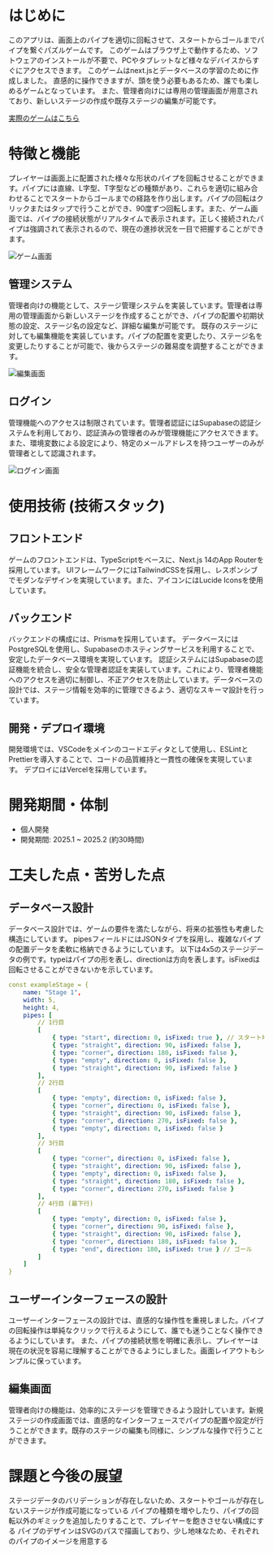 # はじめに

このアプリは、画面上のパイプを適切に回転させて、スタートからゴールまでパイプを繋ぐパズルゲームです。
このゲームはブラウザ上で動作するため、ソフトウェアのインストールが不要で、PCやタブレットなど様々なデバイスからすぐにアクセスできます。
このゲームはnext.jsとデータベースの学習のために作成しました。
直感的に操作できますが、頭を使う必要もあるため、誰でも楽しめるゲームとなっています。
また、管理者向けには専用の管理画面が用意されており、新しいステージの作成や既存ステージの編集が可能です。

[実際のゲームはこちら](https://my-next-fmpwj6mrg-next-blog-apps-projects.vercel.app/)

# 特徴と機能

プレイヤーは画面上に配置された様々な形状のパイプを回転させることができます。パイプには直線、L字型、T字型などの種類があり、これらを適切に組み合わせることでスタートからゴールまでの経路を作り出します。パイプの回転はクリックまたはタップで行うことができ、90度ずつ回転します。また、ゲーム画面では、パイプの接続状態がリアルタイムで表示されます。正しく接続されたパイプは強調されて表示されるので、現在の進捗状況を一目で把握することができます。

![ゲーム画面](./public/images/画像1.png)

## 管理システム

管理者向けの機能として、ステージ管理システムを実装しています。管理者は専用の管理画面から新しいステージを作成することができ、パイプの配置や初期状態の設定、ステージ名の設定など、詳細な編集が可能です。
既存のステージに対しても編集機能を実装しています。パイプの配置を変更したり、ステージ名を変更したりすることが可能で、後からステージの難易度を調整することができます。

![編集画面](./public/images/画像2.png)

## ログイン

管理機能へのアクセスは制限されています。管理者認証にはSupabaseの認証システムを利用しており、認証済みの管理者のみが管理機能にアクセスできます。また、環境変数による設定により、特定のメールアドレスを持つユーザーのみが管理者として認識されます。

![ログイン画面](./public/images/画像3.png)

# 使用技術 (技術スタック)

## フロントエンド

ゲームのフロントエンドは、TypeScriptをベースに、Next.js 14のApp Routerを採用しています。
UIフレームワークにはTailwindCSSを採用し、レスポンシブでモダンなデザインを実現しています。また、アイコンにはLucide Iconsを使用しています。

## バックエンド

バックエンドの構成には、Prismaを採用しています。
データベースにはPostgreSQLを使用し、Supabaseのホスティングサービスを利用することで、安定したデータベース環境を実現しています。
認証システムにはSupabaseの認証機能を統合し、安全な管理者認証を実装しています。これにより、管理者機能へのアクセスを適切に制御し、不正アクセスを防止しています。データベースの設計では、ステージ情報を効率的に管理できるよう、適切なスキーマ設計を行っています。

## 開発・デプロイ環境

開発環境では、VSCodeをメインのコードエディタとして使用し、ESLintとPrettierを導入することで、コードの品質維持と一貫性の確保を実現しています。
デプロイにはVercelを採用しています。

# 開発期間・体制

- 個人開発
- 開発期間: 2025.1 ~ 2025.2 (約30時間)

# 工夫した点・苦労した点

## データベース設計

データベース設計では、ゲームの要件を満たしながら、将来の拡張性も考慮した構造にしています。
pipesフィールドにはJSONタイプを採用し、複雑なパイプの配置データを柔軟に格納できるようにしています。
以下は4x5のステージデータの例です。typeはパイプの形を表し、directionは方向を表します。isFixedは回転させることができないかを示しています。

```yaml
const exampleStage = {
    name: "Stage 1",
    width: 5,
    height: 4,
    pipes: [
        // 1行目
        [
            { type: "start", direction: 0, isFixed: true }, // スタート地点
            { type: "straight", direction: 90, isFixed: false },
            { type: "corner", direction: 180, isFixed: false },
            { type: "empty", direction: 0, isFixed: false },
            { type: "straight", direction: 90, isFixed: false }
        ],
        // 2行目
        [
            { type: "empty", direction: 0, isFixed: false },
            { type: "corner", direction: 0, isFixed: false },
            { type: "straight", direction: 90, isFixed: false },
            { type: "corner", direction: 270, isFixed: false },
            { type: "empty", direction: 0, isFixed: false }
        ],
        // 3行目
        [
            { type: "corner", direction: 0, isFixed: false },
            { type: "straight", direction: 90, isFixed: false },
            { type: "empty", direction: 0, isFixed: false },
            { type: "straight", direction: 180, isFixed: false },
            { type: "corner", direction: 270, isFixed: false }
        ],
        // 4行目 (最下行)
        [
            { type: "empty", direction: 0, isFixed: false },
            { type: "corner", direction: 90, isFixed: false },
            { type: "straight", direction: 90, isFixed: false },
            { type: "corner", direction: 180, isFixed: false },
            { type: "end", direction: 180, isFixed: true } // ゴール
        ]
    ]
}
```

## ユーザーインターフェースの設計

ユーザーインターフェースの設計では、直感的な操作性を重視しました。パイプの回転操作は単純なクリックで行えるようにして、誰でも迷うことなく操作できるようにしています。
また、パイプの接続状態を明確に表示し、プレイヤーは現在の状況を容易に理解することができるようにしました。画面レイアウトもシンプルに保っています。

## 編集画面

管理者向けの機能は、効率的にステージを管理できるよう設計しています。新規ステージの作成画面では、直感的なインターフェースでパイプの配置や設定が行うことができます。既存のステージの編集も同様に、シンプルな操作で行うことができます。

# 課題と今後の展望

ステージデータのバリデーションが存在しないため、スタートやゴールが存在しないステージが作成可能になっている
パイプの種類を増やしたり、パイプの回転以外のギミックを追加したりすることで、プレイヤーを飽きさせない構成にする
パイプのデザインはSVGのパスで描画しており、少し地味なため、それぞれのパイプのイメージを用意する
